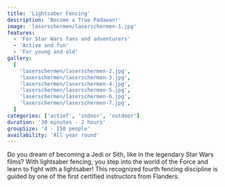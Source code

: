 ```yaml
---
title: 'Lightsaber Fencing'
description: 'Become a True Padawan!'
image: 'laserschermen/laserschermen-1.jpg'
features:
  - 'For Star Wars fans and adventurers'
  - 'Active and fun'
  - 'For young and old'
gallery:
  [
    'laserschermen/laserschermen-2.jpg',
    'laserschermen/laserschermen-3.jpg',
    'laserschermen/laserschermen-4.jpg',
    'laserschermen/laserschermen-5.jpg',
    'laserschermen/laserschermen-6.jpg',
    'laserschermen/laserschermen-7.jpg',
  ]
categories: ['actief', 'indoor', 'outdoor']
duration: '30 minutes - 2 hours'
groupSize: '4 - 150 people'
availability: 'All year round'
---
```


Do you dream of becoming a Jedi or Sith, like in the legendary Star Wars films? With lightsaber fencing, you step into the world of the Force and learn to fight with a lightsaber! This recognized fourth fencing discipline is guided by one of the first certified instructors from Flanders.
